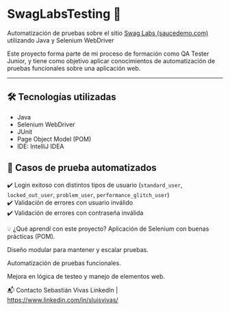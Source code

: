 # SwagLabsTesting 🧪

Automatización de pruebas sobre el sitio [Swag Labs (saucedemo.com)](https://www.saucedemo.com/) utilizando Java y Selenium WebDriver

Este proyecto forma parte de mi proceso de formación como QA Tester Junior, y tiene como objetivo aplicar conocimientos de automatización de pruebas funcionales sobre una aplicación web.

---

## 🛠️ Tecnologías utilizadas

- Java
- Selenium WebDriver
- JUnit
- Page Object Model (POM)
- IDE: IntelliJ IDEA

## 🚀 Casos de prueba automatizados

✔️ Login exitoso con distintos tipos de usuario (`standard_user`, `locked_out_user`, `problem_user`, `performance_glitch_user`)  
✔️ Validación de errores con usuario inválido  
✔️ Validación de errores con contraseña inválida  

💡 ¿Qué aprendí con este proyecto?
Aplicación de Selenium con buenas prácticas (POM).

Diseño modular para mantener y escalar pruebas.

Automatización de pruebas funcionales.

Mejora en lógica de testeo y manejo de elementos web.


📬 Contacto
Sebastián Vivas
LinkedIn | https://www.linkedin.com/in/sluisvivas/

